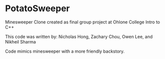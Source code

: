 # PotatoSweeper
Minesweeper Clone created as final group project at Ohlone College Intro to C++

This code was written by: Nicholas Hong, Zachary Chou, Owen Lee, and Nikheil Sharma

Code mimics minesweeper with a more friendly backstory. 
